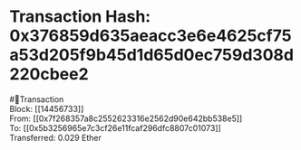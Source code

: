 
Transaction Hash: 0x376859d635aeacc3e6e4625cf75a53d205f9b45d1d65d0ec759d308d220cbee2
====================================================================================
  
#💸Transaction  
Block: [[14456733]]  
From: [[0x7f268357a8c2552623316e2562d90e642bb538e5]]  
To: [[0x5b3256965e7c3cf26e11fcaf296dfc8807c01073]]  
Transferred: 0.029 Ether